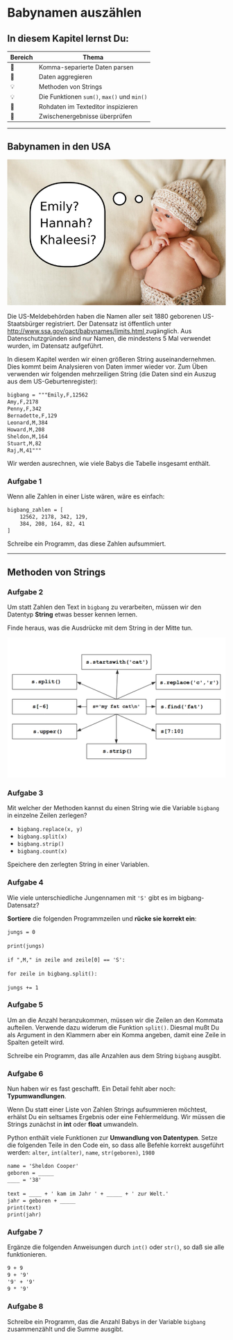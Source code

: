 
# Babynamen auszählen

## In diesem Kapitel lernst Du:

| Bereich | Thema |
|---------|-------|
| 💼 | Komma-separierte Daten parsen |
| 🔀 | Daten aggregieren |
| 💡 | Methoden von Strings |
| 💡 | Die Funktionen `sum()`, `max()`  und `min()` |
| 🔧 | Rohdaten im Texteditor inspizieren |
| 🐞 | Zwischenergebnisse überprüfen |

----

## Babynamen in den USA

![Babynamen](baby.png)

Die US-Meldebehörden haben die Namen aller seit 1880 geborenen US-Staatsbürger registriert. Der Datensatz ist öffentlich unter [http://www.ssa.gov/oact/babynames/limits.html
](http://www.ssa.gov/oact/babynames/limits.html) zugänglich. Aus Datenschutzgründen sind nur Namen, die mindestens 5 Mal verwendet wurden, im Datensatz aufgeführt.

In diesem Kapitel werden wir einen größeren String auseinandernehmen. Dies kommt beim Analysieren von Daten immer wieder vor. Zum Üben verwenden wir folgenden mehrzeiligen String (die Daten sind ein Auszug aus dem US-Geburtenregister):

    bigbang = """Emily,F,12562
    Amy,F,2178
    Penny,F,342
    Bernadette,F,129
    Leonard,M,384
    Howard,M,208
    Sheldon,M,164
    Stuart,M,82
    Raj,M,41"""

Wir werden ausrechnen, wie viele Babys die Tabelle insgesamt enthält.

### Aufgabe 1

Wenn alle Zahlen in einer Liste wären, wäre es einfach:

    bigbang_zahlen = [
        12562, 2178, 342, 129,
        384, 208, 164, 82, 41
    ]

Schreibe ein Programm, das diese Zahlen aufsummiert.

----

## Methoden von Strings

### Aufgabe 2

Um statt Zahlen den Text in `bigbang` zu verarbeiten, müssen wir den Datentyp **String** etwas besser kennen lernen.

Finde heraus, was die Ausdrücke mit dem String in der Mitte tun.

![string exercise](../exercises/strings.png)


### Aufgabe 3

Mit welcher der Methoden kannst du einen String wie die Variable `bigbang` in einzelne Zeilen zerlegen?

* `bigbang.replace(x, y)`
* `bigbang.split(x)`
* `bigbang.strip()`
* `bigbang.count(x)`

Speichere den zerlegten String in einer Variablen.

### Aufgabe 4

Wie viele unterschiedliche Jungennamen mit `'S'` gibt es im bigbang-Datensatz?

**Sortiere** die folgenden Programmzeilen und **rücke sie korrekt ein**:

    jungs = 0

    print(jungs)

    if ",M," in zeile and zeile[0] == 'S':

    for zeile in bigbang.split():

    jungs += 1


### Aufgabe 5

Um an die Anzahl heranzukommen, müssen wir die Zeilen an den Kommata aufteilen. Verwende dazu widerum die Funktion `split()`. Diesmal mußt Du als Argument in den Klammern aber ein Komma angeben, damit eine Zeile in Spalten geteilt wird.

Schreibe ein Programm, das alle Anzahlen aus dem String `bigbang` ausgibt.


### Aufgabe 6

Nun haben wir es fast geschafft. Ein Detail fehlt aber noch: **Typumwandlungen**.

Wenn Du statt einer Liste von Zahlen Strings aufsummieren möchtest, erhälst Du ein seltsames Ergebnis oder eine Fehlermeldung. Wir müssen die Strings zunächst in **int** oder **float** umwandeln.

Python enthält viele Funktionen zur **Umwandlung von Datentypen**. Setze die folgenden Teile in den Code ein, so dass alle Befehle korrekt ausgeführt werden: `alter`, `int(alter)`, `name`, `str(geboren)`, `1980`

    name = 'Sheldon Cooper'
    geboren = _____
    ____ = '38'

    text = ____ + ' kam im Jahr ' + _____ + ' zur Welt.'
    jahr = geboren + _____
    print(text)
    print(jahr)


### Aufgabe 7

Ergänze die folgenden Anweisungen durch `int()` oder `str()`, so daß sie alle funktionieren.

    9 + 9
    9 + '9'
    '9' + '9'
    9 * '9'


### Aufgabe 8

Schreibe ein Programm, das die Anzahl Babys in der Variable `bigbang` zusammenzählt und die Summe ausgibt.
